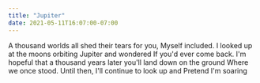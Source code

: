 ```yaml
---
title: "Jupiter"
date: 2021-05-11T16:07:00-07:00
---
```


A thousand worlds all shed their tears for you,
Myself included. I looked up at the moons orbiting Jupiter and wondered
If you'd ever come back.
I'm hopeful that a thousand years later you'll land down on the ground
Where we once stood.
Until then, I'll continue to look up and
Pretend I'm soaring
